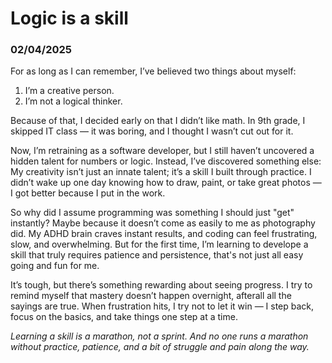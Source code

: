 # Logic is a skill
### 02/04/2025

For as long as I can remember, I’ve believed two things about myself:

1. I’m a creative person.
2. I’m not a logical thinker.

Because of that, I decided early on that I didn’t like math. In 9th grade, I skipped IT class — it was boring, and I thought I wasn’t cut out for it.

Now, I’m retraining as a software developer, but I still haven’t uncovered a hidden talent for numbers or logic. 
Instead, I’ve discovered something else: My creativity isn’t just an innate talent; it’s a skill I built through practice. 
I didn’t wake up one day knowing how to draw, paint, or take great photos — I got better because I put in the work.

So why did I assume programming was something I should just "get" instantly? 
Maybe because it doesn’t come as easily to me as photography did. My ADHD brain craves instant results, and coding can feel frustrating, slow, and overwhelming. 
But for the first time, I’m learning to develope a skill that truly requires patience and persistence, that's not just all easy going and fun for me.

It’s tough, but there’s something rewarding about seeing progress. I try to remind myself that mastery doesn’t happen overnight, afterall all the sayings are true. 
When frustration hits, I try not to let it win — I step back, focus on the basics, and take things one step at a time.

*Learning a skill is a marathon, not a sprint. And no one runs a marathon without practice, patience, and a bit of struggle and pain along the way.*
